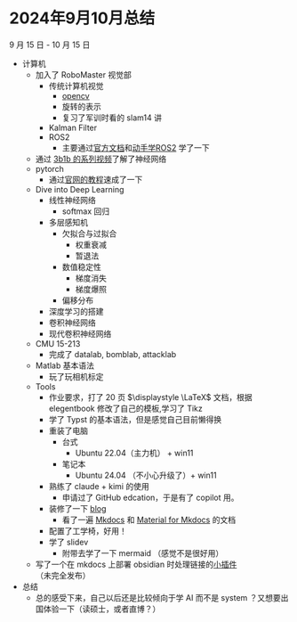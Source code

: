 # 2024年9月10月总结
9 月 15 日 - 10 月 15 日

- 计算机
	- 加入了 RoboMaster 视觉部
		- 传统计算机视觉
			- [opencv](https://www.woshicver.com/)
			- 旋转的表示
			- 复习了军训时看的 slam14 讲
		- Kalman Filter
		- ROS2
			- 主要通过[官方文档](https://docs.ros.org/en/rolling/index.html)和[动手学ROS2](https://fishros.com/d2lros2/) 学了一下
	- 通过 [3b1b 的系列视频](https://www.youtube.com/watch?v=aircAruvnKk&list=PLZHQObOWTQDNU6R1_67000Dx_ZCJB-3pi)了解了神经网络
	- pytorch
		- 通过[官网的教程](https://pytorch.org/tutorials/beginner/deep_learning_60min_blitz.html)速成了一下
	- Dive into Deep Learning
		- 线性神经网络
			- softmax 回归
		- 多层感知机
			- 欠拟合与过拟合
				- 权重衰减
				- 暂退法
			- 数值稳定性
				- 梯度消失
				- 梯度爆照
			- 偏移分布
		- 深度学习的搭建
		- 卷积神经网络
		- 现代卷积神经网络
	- CMU 15-213
		- 完成了 datalab, bomblab, attacklab
	- Matlab 基本语法
		- 玩了玩相机标定
	- Tools
		- 作业要求，打了 20 页 $\displaystyle \LaTeX$ 文档，根据 elegentbook 修改了自己的模板,学习了 Tikz
		- 学了 Typst 的基本语法，但是感觉自己目前懒得换
		- 重装了电脑
			- 台式
				- Ubuntu 22.04（主力机） + win11
		    - 笔记本
			    - Ubuntu 24.04 （不小心升级了）+ win11
		- 熟练了 claude + kimi 的使用
			- 申请过了 GitHub edcation，于是有了 copilot 用。
		- 装修了一下 [blog](https://wncfht.github.io/)
			- 看了一遍 [Mkdocs](https://www.mkdocs.org/user-guide/) 和 [Material for Mkdocs](https://mkdoc-material.llango.com/getting-started/) 的文档
		- 配置了工学椅，好用！
		- 学了 slidev
			- 附带去学了一下 mermaid （感觉不是很好用）
	- 写了一个在 mkdocs 上部署 obsidian 时处理链接的[小插件](https://github.com/WncFht/mkdocs_obsidian_support)（未完全发布）  
- 总结
	- 总的感受下来，自己以后还是比较倾向于学 AI 而不是 system ？又想要出国体验一下（读硕士，或者直博？）

